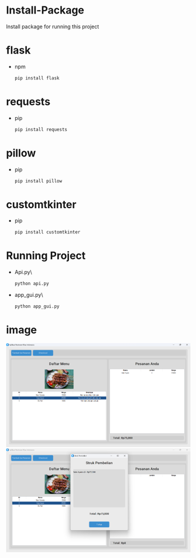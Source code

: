# Install-Package
Install package for running this project

# flask
* npm
  ```sh
  pip install flask
  ```

# requests
* pip
  ```sh
  pip install requests
  ```

# pillow
* pip
  ```sh
  pip install pillow
  ```

# customtkinter
* pip
  ```sh
  pip install customtkinter
  ```

# Running Project 

* Api.py\
  ```sh
  python api.py
  ```
* app_gui.py\
  ```sh
  python app_gui.py
  ```


# image

![img](https://github.com/Aqilws/POS_APP/blob/main/images/Screenshot%202024-12-01%20140006.png)
![img](https://github.com/Aqilws/POS_APP/blob/main/images/Screenshot%202024-12-01%20140026.png)

